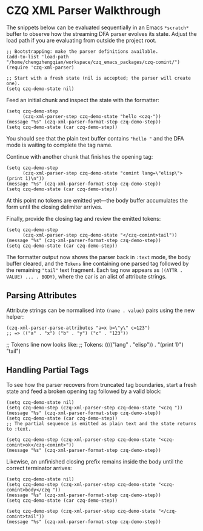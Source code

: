 # CZQ XML Parser Walkthrough

The snippets below can be evaluated sequentially in an Emacs `*scratch*` buffer
to observe how the streaming DFA parser evolves its state.  Adjust the load path
if you are evaluating from outside the project root.

```emacs-lisp
;; Bootstrapping: make the parser definitions available.
(add-to-list 'load-path "/home/chengzhengqian/workspace/czq_emacs_packages/czq-comint/")
(require 'czq-xml-parser)

;; Start with a fresh state (nil is accepted; the parser will create one).
(setq czq-demo-state nil)
```

Feed an initial chunk and inspect the state with the formatter:

```emacs-lisp
(setq czq-demo-step
      (czq-xml-parser-step czq-demo-state "hello <czq-"))
(message "%s" (czq-xml-parser-format-step czq-demo-step))
(setq czq-demo-state (car czq-demo-step))
```

You should see that the plain text buffer contains `"hello "` and the DFA mode
is waiting to complete the tag name.

Continue with another chunk that finishes the opening tag:

```emacs-lisp
(setq czq-demo-step
      (czq-xml-parser-step czq-demo-state "comint lang=\"elisp\">(print 1)\n"))
(message "%s" (czq-xml-parser-format-step czq-demo-step))
(setq czq-demo-state (car czq-demo-step))
```

At this point no tokens are emitted yet—the body buffer accumulates the form
until the closing delimiter arrives.

Finally, provide the closing tag and review the emitted tokens:

```emacs-lisp
(setq czq-demo-step
      (czq-xml-parser-step czq-demo-state "</czq-comint>tail"))
(message "%s" (czq-xml-parser-format-step czq-demo-step))
(setq czq-demo-state (car czq-demo-step))
```

The formatter output now shows the parser back in `:text` mode, the body buffer
cleared, and the `Tokens` line containing one parsed tag followed by the
remaining `"tail"` text fragment.  Each tag now appears as
`((ATTR . VALUE) ... . BODY)`, where the car is an alist of attribute strings.

## Parsing Attributes

Attribute strings can be normalised into `(name . value)` pairs using the new
helper:

```emacs-lisp
(czq-xml-parser-parse-attributes "a=x b=\"y\" c=123")
;; => (("a" . "x") ("b" . "y") ("c" . "123"))
```

;; Tokens line now looks like:
;; Tokens: (((("lang" . "elisp")) . "(print 1)") "tail")

## Handling Partial Tags

To see how the parser recovers from truncated tag boundaries, start a fresh
state and feed a broken opening tag followed by a valid block:

```emacs-lisp
(setq czq-demo-state nil)
(setq czq-demo-step (czq-xml-parser-step czq-demo-state "<czq "))
(message "%s" (czq-xml-parser-format-step czq-demo-step))
(setq czq-demo-state (car czq-demo-step))
;; The partial sequence is emitted as plain text and the state returns to :text.

(setq czq-demo-step (czq-xml-parser-step czq-demo-state "<czq-comint>ok</czq-comint>"))
(message "%s" (czq-xml-parser-format-step czq-demo-step))
```

Likewise, an unfinished closing prefix remains inside the body until the correct
terminator arrives:

```emacs-lisp
(setq czq-demo-state nil)
(setq czq-demo-step (czq-xml-parser-step czq-demo-state "<czq-comint>body</czq "))
(message "%s" (czq-xml-parser-format-step czq-demo-step))
(setq czq-demo-state (car czq-demo-step))

(setq czq-demo-step (czq-xml-parser-step czq-demo-state "</czq-comint>tail"))
(message "%s" (czq-xml-parser-format-step czq-demo-step))


```
